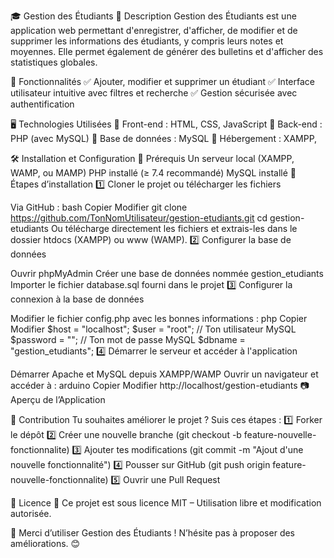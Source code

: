 🎓 Gestion des Étudiants
📌 Description
Gestion des Étudiants est une application web permettant d'enregistrer, d'afficher, de modifier et de supprimer les informations des étudiants, y compris leurs notes et moyennes. Elle permet également de générer des bulletins et d'afficher des statistiques globales.

🚀 Fonctionnalités
✅ Ajouter, modifier et supprimer un étudiant
✅ Interface utilisateur intuitive avec filtres et recherche
✅ Gestion sécurisée avec authentification

🖥️ Technologies Utilisées
🔹 Front-end : HTML, CSS, JavaScript 
🔹 Back-end : PHP (avec MySQL)
🔹 Base de données : MySQL
🔹 Hébergement : XAMPP,

🛠️ Installation et Configuration
📌 Prérequis
Un serveur local (XAMPP, WAMP, ou MAMP)
PHP installé (≥ 7.4 recommandé)
MySQL installé
📌 Étapes d’installation
1️⃣ Cloner le projet ou télécharger les fichiers

Via GitHub :
bash
Copier
Modifier
git clone https://github.com/TonNomUtilisateur/gestion-etudiants.git
cd gestion-etudiants
Ou télécharge directement les fichiers et extrais-les dans le dossier htdocs (XAMPP) ou www (WAMP).
2️⃣ Configurer la base de données

Ouvrir phpMyAdmin
Créer une base de données nommée gestion_etudiants
Importer le fichier database.sql fourni dans le projet
3️⃣ Configurer la connexion à la base de données

Modifier le fichier config.php avec les bonnes informations :
php
Copier
Modifier
$host = "localhost";
$user = "root"; // Ton utilisateur MySQL
$password = ""; // Ton mot de passe MySQL
$dbname = "gestion_etudiants";
4️⃣ Démarrer le serveur et accéder à l'application

Démarrer Apache et MySQL depuis XAMPP/WAMP
Ouvrir un navigateur et accéder à :
arduino
Copier
Modifier
http://localhost/gestion-etudiants
📷 Aperçu de l’Application

🤝 Contribution
Tu souhaites améliorer le projet ? Suis ces étapes :
1️⃣ Forker le dépôt
2️⃣ Créer une nouvelle branche (git checkout -b feature-nouvelle-fonctionnalite)
3️⃣ Ajouter tes modifications (git commit -m "Ajout d'une nouvelle fonctionnalité")
4️⃣ Pousser sur GitHub (git push origin feature-nouvelle-fonctionnalite)
5️⃣ Ouvrir une Pull Request

📜 Licence
📌 Ce projet est sous licence MIT – Utilisation libre et modification autorisée.

🎉 Merci d’utiliser Gestion des Étudiants ! N’hésite pas à proposer des améliorations. 😊
